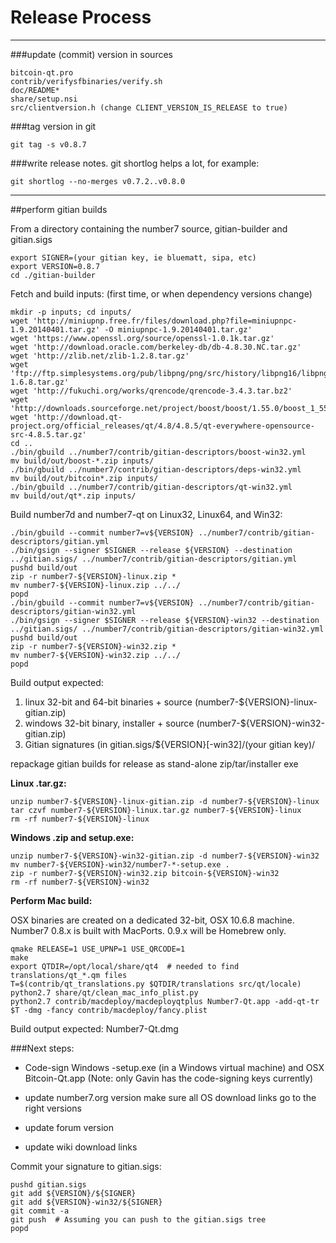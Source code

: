 Release Process
====================

* * *

###update (commit) version in sources


	bitcoin-qt.pro
	contrib/verifysfbinaries/verify.sh
	doc/README*
	share/setup.nsi
	src/clientversion.h (change CLIENT_VERSION_IS_RELEASE to true)

###tag version in git

	git tag -s v0.8.7

###write release notes. git shortlog helps a lot, for example:

	git shortlog --no-merges v0.7.2..v0.8.0

* * *

##perform gitian builds

 From a directory containing the number7 source, gitian-builder and gitian.sigs
  
	export SIGNER=(your gitian key, ie bluematt, sipa, etc)
	export VERSION=0.8.7
	cd ./gitian-builder

 Fetch and build inputs: (first time, or when dependency versions change)

	mkdir -p inputs; cd inputs/
	wget 'http://miniupnp.free.fr/files/download.php?file=miniupnpc-1.9.20140401.tar.gz' -O miniupnpc-1.9.20140401.tar.gz'
	wget 'https://www.openssl.org/source/openssl-1.0.1k.tar.gz'
	wget 'http://download.oracle.com/berkeley-db/db-4.8.30.NC.tar.gz'
	wget 'http://zlib.net/zlib-1.2.8.tar.gz'
	wget 'ftp://ftp.simplesystems.org/pub/libpng/png/src/history/libpng16/libpng-1.6.8.tar.gz'
	wget 'http://fukuchi.org/works/qrencode/qrencode-3.4.3.tar.bz2'
	wget 'http://downloads.sourceforge.net/project/boost/boost/1.55.0/boost_1_55_0.tar.bz2'
	wget 'http://download.qt-project.org/official_releases/qt/4.8/4.8.5/qt-everywhere-opensource-src-4.8.5.tar.gz'
	cd ..
	./bin/gbuild ../number7/contrib/gitian-descriptors/boost-win32.yml
	mv build/out/boost-*.zip inputs/
	./bin/gbuild ../number7/contrib/gitian-descriptors/deps-win32.yml
	mv build/out/bitcoin*.zip inputs/
	./bin/gbuild ../number7/contrib/gitian-descriptors/qt-win32.yml
	mv build/out/qt*.zip inputs/

 Build number7d and number7-qt on Linux32, Linux64, and Win32:
  
	./bin/gbuild --commit number7=v${VERSION} ../number7/contrib/gitian-descriptors/gitian.yml
	./bin/gsign --signer $SIGNER --release ${VERSION} --destination ../gitian.sigs/ ../number7/contrib/gitian-descriptors/gitian.yml
	pushd build/out
	zip -r number7-${VERSION}-linux.zip *
	mv number7-${VERSION}-linux.zip ../../
	popd
	./bin/gbuild --commit number7=v${VERSION} ../number7/contrib/gitian-descriptors/gitian-win32.yml
	./bin/gsign --signer $SIGNER --release ${VERSION}-win32 --destination ../gitian.sigs/ ../number7/contrib/gitian-descriptors/gitian-win32.yml
	pushd build/out
	zip -r number7-${VERSION}-win32.zip *
	mv number7-${VERSION}-win32.zip ../../
	popd

  Build output expected:

  1. linux 32-bit and 64-bit binaries + source (number7-${VERSION}-linux-gitian.zip)
  2. windows 32-bit binary, installer + source (number7-${VERSION}-win32-gitian.zip)
  3. Gitian signatures (in gitian.sigs/${VERSION}[-win32]/(your gitian key)/

repackage gitian builds for release as stand-alone zip/tar/installer exe

**Linux .tar.gz:**

	unzip number7-${VERSION}-linux-gitian.zip -d number7-${VERSION}-linux
	tar czvf number7-${VERSION}-linux.tar.gz number7-${VERSION}-linux
	rm -rf number7-${VERSION}-linux

**Windows .zip and setup.exe:**

	unzip number7-${VERSION}-win32-gitian.zip -d number7-${VERSION}-win32
	mv number7-${VERSION}-win32/number7-*-setup.exe .
	zip -r number7-${VERSION}-win32.zip bitcoin-${VERSION}-win32
	rm -rf number7-${VERSION}-win32

**Perform Mac build:**

  OSX binaries are created on a dedicated 32-bit, OSX 10.6.8 machine.
  Number7 0.8.x is built with MacPorts.  0.9.x will be Homebrew only.

	qmake RELEASE=1 USE_UPNP=1 USE_QRCODE=1
	make
	export QTDIR=/opt/local/share/qt4  # needed to find translations/qt_*.qm files
	T=$(contrib/qt_translations.py $QTDIR/translations src/qt/locale)
	python2.7 share/qt/clean_mac_info_plist.py
	python2.7 contrib/macdeploy/macdeployqtplus Number7-Qt.app -add-qt-tr $T -dmg -fancy contrib/macdeploy/fancy.plist

 Build output expected: Number7-Qt.dmg

###Next steps:

* Code-sign Windows -setup.exe (in a Windows virtual machine) and
  OSX Bitcoin-Qt.app (Note: only Gavin has the code-signing keys currently)

* update number7.org version
  make sure all OS download links go to the right versions

* update forum version

* update wiki download links

Commit your signature to gitian.sigs:

	pushd gitian.sigs
	git add ${VERSION}/${SIGNER}
	git add ${VERSION}-win32/${SIGNER}
	git commit -a
	git push  # Assuming you can push to the gitian.sigs tree
	popd

